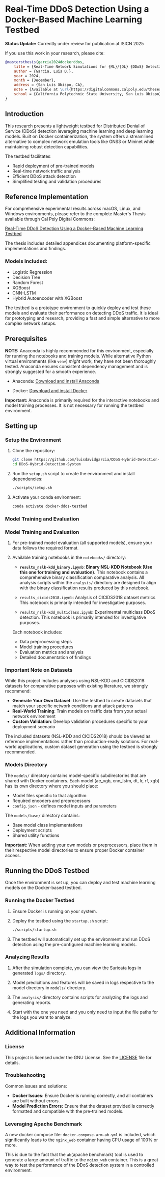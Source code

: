 # Real-Time DDoS Detection Using a Docker-Based Machine Learning Testbed

**Status Update:** Currently under review for publication at ISICN 2025

If you use this work in your research, please cite:

```bibtex
@mastersthesis{garcia2024dockerddos,
    title = {Real-Time Network Simulations for {ML}/{DL} {DDoS} Detection Using {Docker}},
    author = {Garcia, Luis D.},
    year = 2024,
    month = {December},
    address = {San Luis Obispo, CA},
    note = {Available at \url{https://digitalcommons.calpoly.edu/theses/2930/}},
    school = {California Polytechnic State University, San Luis Obispo}
}
```

## Introduction

This research presents a lightweight testbed for Distributed Denial of Service 
(DDoS) detection leveraging machine learning and deep learning models. Built on 
Docker containerization, the system offers a streamlined alternative to complex 
network emulation tools like GNS3 or Mininet while maintaining robust detection 
capabilities.

The testbed facilitates:
- Rapid deployment of pre-trained models
- Real-time network traffic analysis
- Efficient DDoS attack detection
- Simplified testing and validation procedures

## Reference Implementation

For comprehensive experimental results across macOS, Linux, and Windows 
environments, please refer to the complete Master's Thesis available through 
Cal Poly Digital Commons:

[Real-Time DDoS Detection Using a Docker-Based Machine Learning Testbed](https://digitalcommons.calpoly.edu/theses/2930/)

The thesis includes detailed appendices documenting platform-specific 
implementations and findings.

### Models Included:
- Logistic Regression
- Decision Tree
- Random Forest
- XGBoost
- CNN-LSTM
- Hybrid Autoencoder with XGBoost

The testbed is a prototype environment to quickly deploy and test these models 
and evaluate their performance on detecting DDoS traffic. It is ideal for 
prototyping and research, providing a fast and simple alternative to more 
complex network setups.

## Prerequisites

**NOTE:** Anaconda is highly recommended for this environment, especially for 
running the notebooks and training models. While alternative Python virtual 
environments (like `venv`) *might* work, they have not been thoroughly tested. 
Anaconda ensures consistent dependency management and is strongly suggested for 
a smooth experience.

- Anaconda: [Download and install Anaconda](https://www.anaconda.com/products/individual)

- Docker: [Download and install Docker](https://www.docker.com/)

**Important:** Anaconda is primarily required for the interactive notebooks and 
model training processes. It is not necessary for running the testbed environment.

## Setting up

### Setup the Environment

1. Clone the repository:
   ```sh
   git clone https://github.com/luisdavidgarcia/DDoS-Hybrid-Detection-System
   cd DDoS-Hybrid-Detection-System
   ```

2. Run the `setup,sh` script to create the environment and install dependencies:
   ```sh
   ./scripts/setup.sh
   ```

3. Activate your conda environment:
   ```sh
   conda activate docker-ddos-testbed
   ```

### Model Training and Evaluation

### Model Training and Evaluation

1. For pre-trained model evaluation (all supported models), ensure your data 
follows the required format.

2. Available training notebooks in the `notebooks/` directory:

   - **`results_nslk-kdd_binary.ipynb`**: **Binary NSL-KDD Notebook (Use this 
   one for training and evaluation).** This notebook contains a comprehensive 
   binary classification comparative analysis. All analysis scripts within the 
   `analysis/` directory are designed to align with the binary classification 
   results produced by this notebook.

   - `results_cicids2018.ipynb`: Analysis of CICIDS2018 dataset metrics. This 
   notebook is primarily intended for investigative purposes.

   - `results_nslk-kdd_multiclass.ipynb`: Experimental multiclass DDoS detection. 
   This notebook is primarily intended for investigative purposes.

   Each notebook includes:
   - Data preprocessing steps
   - Model training procedures
   - Evaluation metrics and analysis
   - Detailed documentation of findings

### Important Note on Datasets

While this project includes analyses using NSL-KDD and CICIDS2018 datasets for 
comparative purposes with existing literature, we strongly recommend:

- **Generate Your Own Dataset**: Use the testbed to create datasets that match 
   your specific network conditions and attack patterns
- **Real-World Training**: Train models on traffic data from your actual network 
   environment
- **Custom Validation**: Develop validation procedures specific to your 
   deployment scenario

The included datasets (NSL-KDD and CICIDS2018) should be viewed as reference 
implementations rather than production-ready solutions. For real-world 
applications, custom dataset generation using the testbed is strongly recommended.

### Models Directory

The `models/` directory contains model-specific subdirectories that are shared 
with Docker containers. Each model (ae_xgb, cnn_lstm, dt, lr, rf, xgb) has its 
own directory where you should place:

- Model files specific to that algorithm
- Required encoders and preprocessors
- `config.json` - defines model inputs and parameters

The `models/base/` directory contains:
- Base model class implementations
- Deployment scripts
- Shared utility functions

**Important:** When adding your own models or preprocessors, place them in their 
respective model directories to ensure proper Docker container access.

## Running the DDoS Testbed

Once the environment is set up, you can deploy and test machine learning models 
on the Docker-based testbed.

### Running the Docker Testbed

1. Ensure Docker is running on your system.
2. Deploy the testbed using the `startup.sh` script:
   ```sh
   ./scripts/startup.sh
   ```

3. The testbed will automatically set up the environment and run DDoS detection 
using the pre-configured machine learning models.

### Analyzing Results

1. After the simulation complete, you can view the Suricata logs in generated 
   `logs/` directory.

2. Model predicitions and features will be saved in logs respective to the 
   model directory in `models/` directory.

4. The `analysis/` directory contains scripts for analyzing the logs and 
   generating reports.

5. Start with the one you need and you only need to input the file paths
   for the logs you want to analyze.

## Additional Information

### License

This project is licensed under the GNU License. See the [LICENSE](./LICENSE) 
file for details.

### Troubleshooting

Common issues and solutions:

- **Docker Issues:** Ensure Docker is running correctly, and all containers are 
built without errors.
- **Model Prediction Errors:** Ensure that the dataset provided is correctly 
formatted and compatible with the pre-trained models.

### Leveraging Apache Benchmark 

A new docker compose file: `docker-compose.arm.ab.yml` is included, 
which significantly leads to the `nginx_web` container having CPU
usage of 100\% or more. 

This is due to the fact that the `ab`(apache benchmark) tool is used 
to generate a large amount of traffic to the `nginx_web` container. 
This is a great way to test the performance of the DDoS detection 
system in a controlled environment.

